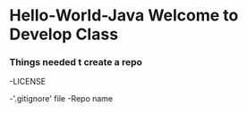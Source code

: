 # Hello-World-Java Welcome to Develop Class
### Things needed t create a repo
 -LICENSE
 
-'.gitignore' file
-Repo name
